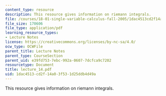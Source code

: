 ```yaml
---
content_type: resource
description: This resource gives information on riemann integrals.
file: /courses/18-01-single-variable-calculus-fall-2005/1dac4513cd2f14a03f531d25ddb4d49a_lecture_14.pdf
file_size: 170606
file_type: application/pdf
learning_resource_types:
- Lecture Notes
license: https://creativecommons.org/licenses/by-nc-sa/4.0/
ocw_type: OCWFile
parent_title: Lecture Notes
parent_type: CourseSection
parent_uid: e39fd753-7ebc-992a-0607-7dcfca9c7202
resourcetype: Document
title: lecture_14.pdf
uid: 1dac4513-cd2f-14a0-3f53-1d25ddb4d49a
---
```

This resource gives information on riemann integrals.